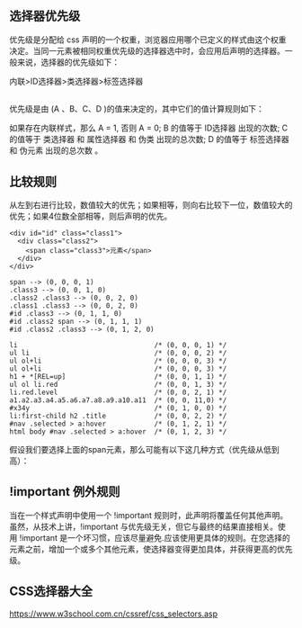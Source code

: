## 选择器优先级

优先级是分配给 css 声明的一个权重，浏览器应用哪个已定义的样式由这个权重决定。当同一元素被相同权重优先级的选择器选中时，会应用后声明的选择器。一般来说，选择器的优先级如下：

内联>ID选择器>类选择器>标签选择器

## 


优先级是由 (A 、B、C、D )的值来决定的，其中它们的值计算规则如下：

如果存在内联样式，那么 A = 1, 否则 A = 0;
B 的值等于 ID选择器 出现的次数;
C 的值等于 类选择器 和 属性选择器 和 伪类 出现的总次数;
D 的值等于 标签选择器 和 伪元素 出现的总次数 。

## 比较规则


从左到右进行比较，数值较大的优先；如果相等，则向右比较下一位，数值较大的优先；如果4位数全部相等，则后声明的优先。

```tsx
<div id="id" class="class1">
  <div class="class2">
    <span class="class3">元素</span>
  </div>
</div>
```
```tsx
span --> (0, 0, 0, 1)
.class3 --> (0, 0, 1, 0)
.class2 .class3 --> (0, 0, 2, 0)
.class1 .class3 --> (0, 0, 2, 0)
#id .class3 --> (0, 1, 1, 0)
#id .class2 span --> (0, 1, 1, 1)
#id .class2 .class3 --> (0, 1, 2, 0)
```
```tsx
li                                  /* (0, 0, 0, 1) */
ul li                               /* (0, 0, 0, 2) */
ul ol+li                            /* (0, 0, 0, 3) */
ul ol+li                            /* (0, 0, 0, 3) */
h1 + *[REL=up]                      /* (0, 0, 1, 1) */
ul ol li.red                        /* (0, 0, 1, 3) */
li.red.level                        /* (0, 0, 2, 1) */
a1.a2.a3.a4.a5.a6.a7.a8.a9.a10.a11  /* (0, 0, 11,0) */
#x34y                               /* (0, 1, 0, 0) */
li:first-child h2 .title            /* (0, 0, 2, 2) */
#nav .selected > a:hover            /* (0, 1, 2, 1) */
html body #nav .selected > a:hover  /* (0, 1, 2, 3) */

```

假设我们要选择上面的span元素，那么可能有以下这几种方式（优先级从低到高）：

## !important 例外规则


当在一个样式声明中使用一个 !important 规则时，此声明将覆盖任何其他声明。虽然，从技术上讲，!important 与优先级无关，但它与最终的结果直接相关。使用 !important 是一个坏习惯，应该尽量避免.应该使用更具体的规则。在您选择的元素之前，增加一个或多个其他元素，使选择器变得更加具体，并获得更高的优先级。

## CSS选择器大全

https://www.w3school.com.cn/cssref/css_selectors.asp

